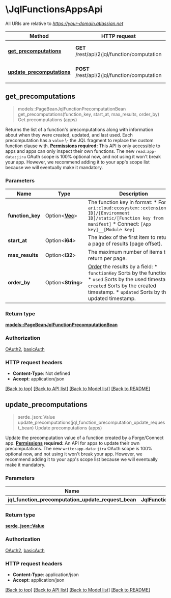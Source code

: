 # \JqlFunctionsAppsApi

All URIs are relative to *https://your-domain.atlassian.net*

Method | HTTP request | Description
------------- | ------------- | -------------
[**get_precomputations**](JqlFunctionsAppsApi.md#get_precomputations) | **GET** /rest/api/2/jql/function/computation | Get precomputations (apps)
[**update_precomputations**](JqlFunctionsAppsApi.md#update_precomputations) | **POST** /rest/api/2/jql/function/computation | Update precomputations (apps)



## get_precomputations

> models::PageBeanJqlFunctionPrecomputationBean get_precomputations(function_key, start_at, max_results, order_by)
Get precomputations (apps)

Returns the list of a function's precomputations along with information about when they were created, updated, and last used. Each precomputation has a `value` \\- the JQL fragment to replace the custom function clause with.  **[Permissions](#permissions) required:** This API is only accessible to apps and apps can only inspect their own functions.  The new `read:app-data:jira` OAuth scope is 100% optional now, and not using it won't break your app. However, we recommend adding it to your app's scope list because we will eventually make it mandatory.

### Parameters


Name | Type | Description  | Required | Notes
------------- | ------------- | ------------- | ------------- | -------------
**function_key** | Option<[**Vec<String>**](String.md)> | The function key in format:   *  Forge: `ari:cloud:ecosystem::extension/[App ID]/[Environment ID]/static/[Function key from manifest]`  *  Connect: `[App key]__[Module key]` |  |
**start_at** | Option<**i64**> | The index of the first item to return in a page of results (page offset). |  |[default to 0]
**max_results** | Option<**i32**> | The maximum number of items to return per page. |  |[default to 100]
**order_by** | Option<**String**> | [Order](#ordering) the results by a field:   *  `functionKey` Sorts by the functionKey.  *  `used` Sorts by the used timestamp.  *  `created` Sorts by the created timestamp.  *  `updated` Sorts by the updated timestamp. |  |

### Return type

[**models::PageBeanJqlFunctionPrecomputationBean**](PageBeanJqlFunctionPrecomputationBean.md)

### Authorization

[OAuth2](../README.md#OAuth2), [basicAuth](../README.md#basicAuth)

### HTTP request headers

- **Content-Type**: Not defined
- **Accept**: application/json

[[Back to top]](#) [[Back to API list]](../README.md#documentation-for-api-endpoints) [[Back to Model list]](../README.md#documentation-for-models) [[Back to README]](../README.md)


## update_precomputations

> serde_json::Value update_precomputations(jql_function_precomputation_update_request_bean)
Update precomputations (apps)

Update the precomputation value of a function created by a Forge/Connect app.  **[Permissions](#permissions) required:** An API for apps to update their own precomputations.  The new `write:app-data:jira` OAuth scope is 100% optional now, and not using it won't break your app. However, we recommend adding it to your app's scope list because we will eventually make it mandatory.

### Parameters


Name | Type | Description  | Required | Notes
------------- | ------------- | ------------- | ------------- | -------------
**jql_function_precomputation_update_request_bean** | [**JqlFunctionPrecomputationUpdateRequestBean**](JqlFunctionPrecomputationUpdateRequestBean.md) |  | [required] |

### Return type

[**serde_json::Value**](serde_json::Value.md)

### Authorization

[OAuth2](../README.md#OAuth2), [basicAuth](../README.md#basicAuth)

### HTTP request headers

- **Content-Type**: application/json
- **Accept**: application/json

[[Back to top]](#) [[Back to API list]](../README.md#documentation-for-api-endpoints) [[Back to Model list]](../README.md#documentation-for-models) [[Back to README]](../README.md)

